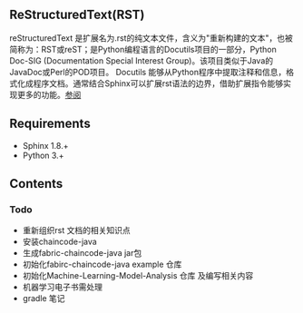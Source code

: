 ## ReStructuredText(RST)

reStructuredText 是扩展名为.rst的纯文本文件，含义为"重新构建的文本"，也被简称为：RST或reST；是Python编程语言的Docutils项目的一部分，Python Doc-SIG (Documentation Special Interest Group)。该项目类似于Java的JavaDoc或Perl的POD项目。 Docutils 能够从Python程序中提取注释和信息，格式化成程序文档。通常结合Sphinx可以扩展rst语法的边界，借助扩展指令能够实现更多的功能。[参阅](https://rstd.readthedocs.io)

## Requirements ##

* Sphinx 1.8.+
* Python 3.+

## Contents ##

### Todo ###

* 重新组织rst 文档的相关知识点
* 安装chaincode-java 
* 生成fabric-chaincode-java jar包
* 初始化fabirc-chaincode-java example 仓库
* 初始化Machine-Learning-Model-Analysis 仓库 及编写相关内容
* 机器学习电子书需处理
* gradle 笔记